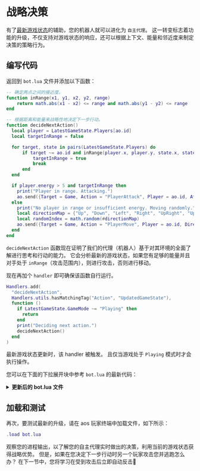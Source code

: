 # 战略决策

有了[最新游戏状态](game-state)的辅助，您的机器人就可以进化为 `自主代理`。 这一转变标志着功能的升级，不仅支持对游戏状态的响应，还可以根据上下文、能量和邻近度来制定决策的策略行为。

## 编写代码

返回到 `bot.lua` 文件并添加以下函数：

```lua
-- 确定两点之间的接近度。
function inRange(x1, y1, x2, y2, range)
    return math.abs(x1 - x2) <= range and math.abs(y1 - y2) <= range
end

-- 根据距离和能量来战略性地决定下一步行动。
function decideNextAction()
  local player = LatestGameState.Players[ao.id]
  local targetInRange = false

  for target, state in pairs(LatestGameState.Players) do
      if target ~= ao.id and inRange(player.x, player.y, state.x, state.y, 1) then
          targetInRange = true
          break
      end
  end

  if player.energy > 5 and targetInRange then
    print("Player in range. Attacking.")
    ao.send({Target = Game, Action = "PlayerAttack", Player = ao.id, AttackEnergy = tostring(player.energy)})
  else
    print("No player in range or insufficient energy. Moving randomly.")
    local directionMap = {"Up", "Down", "Left", "Right", "UpRight", "UpLeft", "DownRight", "DownLeft"}
    local randomIndex = math.random(#directionMap)
    ao.send({Target = Game, Action = "PlayerMove", Player = ao.id, Direction = directionMap[randomIndex]})
  end
end
```

`decideNextAction` 函数现在证明了我们的代理（机器人）基于对其环境的全面了解进行思考和行动的能力。 它会分析最新的游戏状态，如果您有足够的能量并且对手处于 `inRange`（攻击范围内），则进行攻击，否则进行移动。

现在再加个 `handler` 即可确保该函数自行运行。

```lua
Handlers.add(
  "decideNextAction",
  Handlers.utils.hasMatchingTag("Action", "UpdatedGameState"),
  function ()
    if LatestGameState.GameMode ~= "Playing" then
      return
    end
    print("Deciding next action.")
    decideNextAction()
  end
)
```

最新游戏状态更新时，该 handler 被触发。 且仅当游戏处于 `Playing` 模式时才会执行操作。

您可以在下面的下拉展开块中参考 `bot.lua` 的最新代码：

<details>
  <summary><strong>更新后的 bot.lua 文件</strong></summary>

```lua
LatestGameState = LatestGameState or nil

function inRange(x1, y1, x2, y2, range)
    return math.abs(x1 - x2) <= range and math.abs(y1 - y2) <= range
end

function decideNextAction()
  local player = LatestGameState.Players[ao.id]
  local targetInRange = false

  for target, state in pairs(LatestGameState.Players) do
      if target ~= ao.id and inRange(player.x, player.y, state.x, state.y, 1) then
          targetInRange = true
          break
      end
  end

  if player.energy > 5 and targetInRange then
    print("Player in range. Attacking.")
    ao.send({Target = Game, Action = "PlayerAttack", Player = ao.id, AttackEnergy = tostring(player.energy)})
  else
    print("No player in range or insufficient energy. Moving randomly.")
    local directionMap = {"Up", "Down", "Left", "Right", "UpRight", "UpLeft", "DownRight", "DownLeft"}
    local randomIndex = math.random(#directionMap)
    ao.send({Target = Game, Action = "PlayerMove", Player = ao.id, Direction = directionMap[randomIndex]})
  end
end

Handlers.add(
  "HandleAnnouncements",
  Handlers.utils.hasMatchingTag("Action", "Announcement"),
  function (msg)
    ao.send({Target = Game, Action = "GetGameState"})
    print(msg.Event .. ": " .. msg.Data)
  end
)

Handlers.add(
  "UpdateGameState",
  Handlers.utils.hasMatchingTag("Action", "GameState"),
  function (msg)
    local json = require("json")
    LatestGameState = json.decode(msg.Data)
    ao.send({Target = ao.id, Action = "UpdatedGameState"})
  end
)

Handlers.add(
  "decideNextAction",
  Handlers.utils.hasMatchingTag("Action", "UpdatedGameState"),
  function ()
    if LatestGameState.GameMode ~= "Playing" then
      return
    end
    print("Deciding next action.")
    decideNextAction()
  end
)
```

</details>

## 加载和测试

再次，要测试最新的升级，请在 aos 玩家终端中加载文件，如下所示：

```lua
.load bot.lua
```

观察您的进程输出，以了解您的自主代理实时做出的决策，利用当前的游戏状态获得战略优势。 但是，如果在您决定下一步行动时另一个玩家攻击您并逃跑怎么办？ 在下一节中，您将学习在受到攻击后立即自动反击🤺
